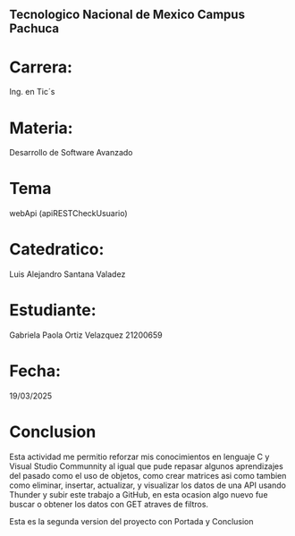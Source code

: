 ## Tecnologico Nacional de Mexico Campus Pachuca

# Carrera:
Ing. en Tic´s

# Materia:
Desarrollo de Software Avanzado

# Tema
webApi (apiRESTCheckUsuario)
# Catedratico:
Luis Alejandro Santana Valadez

# Estudiante:
Gabriela Paola Ortiz Velazquez 21200659

# Fecha:
19/03/2025

# Conclusion
Esta actividad me permitio reforzar mis conocimientos en lenguaje C y Visual Studio Communnity al igual que pude repasar algunos aprendizajes del pasado como el uso de objetos, como crear matrices asi como tambien como eliminar, insertar, actualizar, y visualizar los datos de una API usando Thunder y subir este trabajo a GitHub, en esta ocasion algo nuevo fue buscar o obtener los datos con GET atraves de filtros.

Esta es la segunda version del proyecto con Portada y Conclusion